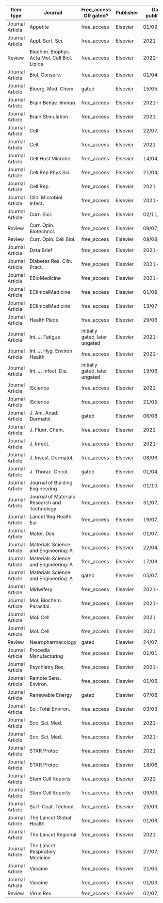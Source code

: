 |Item type      |Journal                                      |Free_access OR gated?|Publisher|Date published|DOI                                                                                   |
|---------------|---------------------------------------------|---------------------|---------|--------------|--------------------------------------------------------------------------------------|
|Journal Article|Appetite                                     |free_access          |Elsevier |01/09/2021    |[10.1016/j.appet.2021.105245](https://doi.org/10.1016/j.appet.2021.105245)            |
|Journal Article|Appl. Surf. Sci.                             |free_access          |Elsevier |2021          |[10.1016/j.apsusc.2021.150608](https://doi.org/10.1016/j.apsusc.2021.150608)          |
|Review         |Biochim. Biophys. Acta Mol. Cell Biol. Lipids|free_access          |Elsevier |2021-10       |[10.1016/j.bbalip.2021.159003](https://doi.org/10.1016/j.bbalip.2021.159003)          |
|Journal Article|Biol. Conserv.                               |free_access          |Elsevier |01/04/2021    |[10.1016/j.biocon.2021.109065](https://doi.org/10.1016/j.biocon.2021.109065)          |
|Journal Article|Bioorg. Med. Chem.                           |gated                |Elsevier |15/05/2021    |[10.1016/j.bmc.2021.116115](https://doi.org/10.1016/j.bmc.2021.116115)                |
|Journal Article|Brain Behav. Immun.                          |free_access          |Elsevier |2021-07       |[10.1016/j.bbi.2021.03.024](https://doi.org/10.1016/j.bbi.2021.03.024)                |
|Journal Article|Brain Stimulation                            |free_access          |Elsevier |2021          |[10.1016/j.brs.2021.01.022](https://doi.org/10.1016/j.brs.2021.01.022)                |
|Journal Article|Cell                                         |free_access          |Elsevier |22/07/2021    |[10.1016/j.cell.2021.05.021](https://doi.org/10.1016/j.cell.2021.05.021)              |
|Journal Article|Cell                                         |free_access          |Elsevier |2021          |[10.1016/j.cell.2021.07.018](https://doi.org/10.1016/j.cell.2021.07.018)              |
|Journal Article|Cell Host Microbe                            |free_access          |Elsevier |14/04/2021    |[10.1016/j.chom.2021.02.004](https://doi.org/10.1016/j.chom.2021.02.004)              |
|Journal Article|Cell Rep Phys Sci                            |free_access          |Elsevier |21/04/2021    |[10.1016/j.xcrp.2021.100386](https://doi.org/10.1016/j.xcrp.2021.100386)              |
|Journal Article|Cell Rep.                                    |free_access          |Elsevier |2021          |[10.1016/j.celrep.2021.109119](https://doi.org/10.1016/j.celrep.2021.109119)          |
|Journal Article|Clin. Microbiol. Infect.                     |free_access          |Elsevier |2021-06       |[10.1016/j.cmi.2021.02.017](https://doi.org/10.1016/j.cmi.2021.02.017)                |
|Journal Article|Curr. Biol.                                  |free_access          |Elsevier |02/11/2020    |[10.1016/j.cub.2020.08.016](https://doi.org/10.1016/j.cub.2020.08.016)                |
|Review         |Curr. Opin. Biotechnol.                      |free_access          |Elsevier |09/07/2021    |[10.1016/j.copbio.2021.06.014](https://doi.org/10.1016/j.copbio.2021.06.014)          |
|Review         |Curr. Opin. Cell Biol.                       |free_access          |Elsevier |09/08/2021    |[10.1016/j.ceb.2021.06.004](https://doi.org/10.1016/j.ceb.2021.06.004)                |
|Journal Article|Data Brief                                   |free_access          |Elsevier |2021-08       |[10.1016/j.dib.2021.107219](https://doi.org/10.1016/j.dib.2021.107219)                |
|Journal Article|Diabetes Res. Clin. Pract.                   |free_access          |Elsevier |2021-07       |[10.1016/j.diabres.2021.108925](https://doi.org/10.1016/j.diabres.2021.108925)        |
|Journal Article|EBioMedicine                                 |free_access          |Elsevier |2021-06       |[10.1016/j.ebiom.2021.103398](https://doi.org/10.1016/j.ebiom.2021.103398)            |
|Journal Article|EClinicalMedicine                            |free_access          |Elsevier |01/09/2021    |[10.1016/j.eclinm.2021.101050](https://doi.org/10.1016/j.eclinm.2021.101050)          |
|Journal Article|EClinicalMedicine                            |free_access          |Elsevier |13/07/2021    |[10.1016/j.eclinm.2021.101009](https://doi.org/10.1016/j.eclinm.2021.101009)          |
|Journal Article|Health Place                                 |free_access          |Elsevier |29/06/2021    |[10.1016/j.healthplace.2021.102611](https://doi.org/10.1016/j.healthplace.2021.102611)|
|Journal Article|Int. J. Fatigue                              |initially gated, later ungated                |Elsevier |2021-08       |[10.1016/j.ijfatigue.2021.106480](https://doi.org/10.1016/j.ijfatigue.2021.106480)    |
|Journal Article|Int. J. Hyg. Environ. Health                 |free_access          |Elsevier |2021-06       |[10.1016/j.ijheh.2021.113766](https://doi.org/10.1016/j.ijheh.2021.113766)            |
|Journal Article|Int. J. Infect. Dis.                         |initially gated, later ungated                |Elsevier |19/06/2021    |[10.1016/j.ijid.2021.06.034](https://doi.org/10.1016/j.ijid.2021.06.034)              |
|Journal Article|iScience                                     |free_access          |Elsevier |2021          |[10.1016/j.isci.2021.102870](https://doi.org/10.1016/j.isci.2021.102870)              |
|Journal Article|iScience                                     |free_access          |Elsevier |21/05/2021    |[10.1016/j.isci.2021.102484](https://doi.org/10.1016/j.isci.2021.102484)              |
|Journal Article|J. Am. Acad. Dermatol.                       |gated                |Elsevier |06/08/2021    |[10.1016/j.jaad.2021.07.066](https://doi.org/10.1016/j.jaad.2021.07.066)              |
|Journal Article|J. Fluor. Chem.                              |free_access          |Elsevier |2021          |[10.1016/j.jfluchem.2021.109804](https://doi.org/10.1016/j.jfluchem.2021.109804)      |
|Journal Article|J. Infect.                                   |free_access          |Elsevier |2021-06       |[10.1016/j.jinf.2021.04.012](https://doi.org/10.1016/j.jinf.2021.04.012)              |
|Journal Article|J. Invest. Dermatol.                         |free_access          |Elsevier |08/06/2021    |[10.1016/j.jid.2021.02.765](https://doi.org/10.1016/j.jid.2021.02.765)                |
|Journal Article|J. Thorac. Oncol.                            |gated                |Elsevier |01/04/2021    |[10.1016/S1556-0864(21)01935-3](https://doi.org/10.1016/S1556-0864(21)01935-3)        |
|Journal Article|Journal of Building Engineering              |free_access          |Elsevier |01/10/2021    |[10.1016/j.jobe.2021.103005](https://doi.org/10.1016/j.jobe.2021.103005)              |
|Journal Article|Journal of Materials Research and Technology |free_access          |Elsevier |31/07/2021    |[10.1016/j.jmrt.2021.07.126](https://doi.org/10.1016/j.jmrt.2021.07.126)              |
|Journal Article|Lancet Reg Health Eur                        |free_access          |Elsevier |19/07/2021    |[10.1016/j.lanepe.2021.100180](https://doi.org/10.1016/j.lanepe.2021.100180)          |
|Journal Article|Mater. Des.                                  |free_access          |Elsevier |01/07/2021    |[10.1016/j.matdes.2021.109709](https://doi.org/10.1016/j.matdes.2021.109709)          |
|Journal Article|Materials Science and Engineering: A         |free_access          |Elsevier |22/04/2021    |[10.1016/j.msea.2021.140999](https://doi.org/10.1016/j.msea.2021.140999)              |
|Journal Article|Materials Science and Engineering: A         |free_access          |Elsevier |17/08/2021    |[10.1016/j.msea.2021.141782](https://doi.org/10.1016/j.msea.2021.141782)              |
|Journal Article|Materials Science and Engineering: A         |gated                |Elsevier |05/07/2021    |[10.1016/j.msea.2021.141534](https://doi.org/10.1016/j.msea.2021.141534)              |
|Journal Article|Midwifery                                    |free_access          |Elsevier |2021-09       |[10.1016/j.midw.2021.103062](https://doi.org/10.1016/j.midw.2021.103062)              |
|Journal Article|Mol. Biochem. Parasitol.                     |free_access          |Elsevier |2021-05       |[10.1016/j.molbiopara.2021.111374](https://doi.org/10.1016/j.molbiopara.2021.111374)  |
|Journal Article|Mol. Cell                                    |free_access          |Elsevier |2021          |[10.1016/j.molcel.2021.07.011](https://doi.org/10.1016/j.molcel.2021.07.011)          |
|Journal Article|Mol. Cell                                    |free_access          |Elsevier |2021          |[10.1016/j.molcel.2021.04.021](https://doi.org/10.1016/j.molcel.2021.04.021)          |
|Review         |Neuropharmacology                            |gated                |Elsevier |24/07/2021    |[10.1016/j.neuropharm.2021.108727](https://doi.org/10.1016/j.neuropharm.2021.108727)  |
|Journal Article|Procedia Manufacturing                       |free_access          |Elsevier |01/01/2021    |[10.1016/j.promfg.2021.07.039](https://doi.org/10.1016/j.promfg.2021.07.039)          |
|Journal Article|Psychiatry Res.                              |free_access          |Elsevier |2021-07       |[10.1016/j.psychres.2021.113984](https://doi.org/10.1016/j.psychres.2021.113984)      |
|Journal Article|Remote Sens. Environ.                        |free_access          |Elsevier |01/05/2021    |[10.1016/j.rse.2021.112339](https://doi.org/10.1016/j.rse.2021.112339)                |
|Journal Article|Renewable Energy                             |gated                |Elsevier |07/08/2021    |[10.1016/j.renene.2021.07.139](https://doi.org/10.1016/j.renene.2021.07.139)          |
|Journal Article|Sci. Total Environ.                          |free_access          |Elsevier |03/03/2021    |[10.1016/j.scitotenv.2021.146200](https://doi.org/10.1016/j.scitotenv.2021.146200)    |
|Journal Article|Soc. Sci. Med.                               |free_access          |Elsevier |2021-06       |[10.1016/j.socscimed.2021.113911](https://doi.org/10.1016/j.socscimed.2021.113911)    |
|Journal Article|Soc. Sci. Med.                               |free_access          |Elsevier |2021-05       |[10.1016/j.socscimed.2021.113890](https://doi.org/10.1016/j.socscimed.2021.113890)    |
|Journal Article|STAR Protoc                                  |free_access          |Elsevier |2021          |[10.1016/j.xpro.2021.100415](https://doi.org/10.1016/j.xpro.2021.100415)              |
|Journal Article|STAR Protoc                                  |free_access          |Elsevier |18/06/2021    |[10.1016/j.xpro.2021.100524](https://doi.org/10.1016/j.xpro.2021.100524)              |
|Journal Article|Stem Cell Reports                            |free_access          |Elsevier |2021          |[10.1016/j.stemcr.2021.05.016](https://doi.org/10.1016/j.stemcr.2021.05.016)          |
|Journal Article|Stem Cell Reports                            |free_access          |Elsevier |09/03/2021    |[10.1016/j.stemcr.2021.02.001](https://doi.org/10.1016/j.stemcr.2021.02.001)          |
|Journal Article|Surf. Coat. Technol.                         |free_access          |Elsevier |25/09/2021    |[10.1016/j.surfcoat.2021.127567](https://doi.org/10.1016/j.surfcoat.2021.127567)      |
|Journal Article|The Lancet Global Health                     |free_access          |Elsevier |01/08/2021    |[10.1016/S2214-109X(21)00221-7](https://doi.org/10.1016/S2214-109X(21)00221-7)        |
|Journal Article|The Lancet Regional                          |free_access          |Elsevier |2021          |[10.1016/j.lanepe.2021.100071](https://doi.org/10.1016/j.lanepe.2021.100071)          |
|Journal Article|The Lancet Respiratory Medicine              |free_access          |Elsevier |27/07/2021    |[10.1016/S2213-2600(21)00310-6](https://doi.org/10.1016/S2213-2600(21)00310-6)        |
|Journal Article|Vaccine                                      |free_access          |Elsevier |21/05/2021    |[10.1016/j.vaccine.2021.04.002](https://doi.org/10.1016/j.vaccine.2021.04.002)        |
|Journal Article|Vaccine                                      |free_access          |Elsevier |01/03/2021    |[10.1016/j.vaccine.2021.01.034](https://doi.org/10.1016/j.vaccine.2021.01.034)        |
|Review         |Virus Res.                                   |free_access          |Elsevier |02/07/2021    |[10.1016/j.virusres.2021.198499](https://doi.org/10.1016/j.virusres.2021.198499)      |
